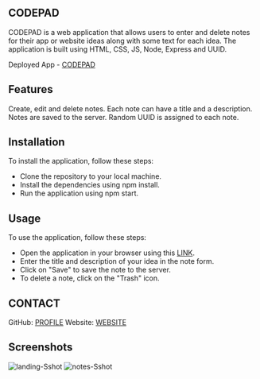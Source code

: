 ## CODEPAD

CODEPAD is a web application that allows users to enter and delete notes for their app or website ideas along with some text for each idea.
The application is built using HTML, CSS, JS, Node, Express and UUID.

Deployed App - [CODEPAD](https://codepad-lb.herokuapp.com/)
## Features
Create, edit and delete notes.
Each note can have a title and a description.
Notes are saved to the server.
Random UUID is assigned to each note.

## Installation
To install the application, follow these steps:
 - Clone the repository to your local machine.
 - Install the dependencies using npm install.
 - Run the application using npm start.

## Usage

To use the application, follow these steps:
 - Open the application in your browser using this [LINK](https://codepad-lb.herokuapp.com/).
 - Enter the title and description of your idea in the note form.
 - Click on "Save" to save the note to the server.
 - To delete a note, click on the "Trash" icon.

## CONTACT
GitHub: [PROFILE](https://github.com/lbako801)
Website: [WEBSITE](https://lorenbako.com/)

## Screenshots
![landing-Sshot](https://user-images.githubusercontent.com/112914389/220000652-efb3c62c-79a8-42e4-ae15-c082ddc39433.jpg)
![notes-Sshot](https://user-images.githubusercontent.com/112914389/220000658-4b390a61-e463-45a9-b03c-3371a9222725.jpg)
